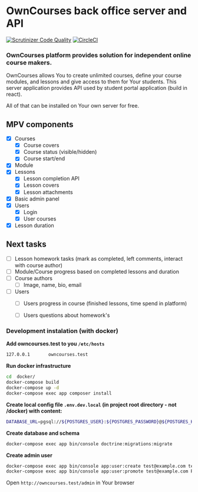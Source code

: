 # OwnCourses back office server and API

[![Scrutinizer Code Quality](https://scrutinizer-ci.com/g/owncourses/courses-server/badges/quality-score.png?b=master)](https://scrutinizer-ci.com/g/owncourses/courses-server/?branch=master)
[![CircleCI](https://circleci.com/gh/owncourses/courses-server/tree/master.svg?style=svg)](https://circleci.com/gh/owncourses/courses-server/tree/master) 

### OwnCourses platform provides solution for independent online course makers.

OwnCourses allows You to create unlimited courses, define your course modules, and lessons and give access to them for Your students.
This server application provides API used by student portal application (build in react).

All of that can be installed on Your own server for free.

## MPV components

- [x] Courses
  - [x] Course covers
  - [x] Course status (visible/hidden)
  - [x] Course start/end
- [x] Module
- [x] Lessons
  - [x] Lesson completion API
  - [x] Lesson covers
  - [x] Lesson attachments
- [x] Basic admin panel
- [x] Users
  - [x] Login
  - [x] User courses

- [x] Lesson duration 

## Next tasks

- [ ] Lesson homework tasks (mark as completed, left comments, interact with course author)
- [ ] Module/Course progress based on completed lessons and duration
- [ ] Course authors
  - [ ] Image, name, bio, email
- [ ] Users
  - [ ] Users progress in course (finished lessons, time spend in platform)
  - [ ] Users questions about homework's


### Development instalation (with docker)

**Add owncourses.test to you `/etc/hosts`**
```bash
127.0.0.1       owncourses.test
```

**Run docker infrastructure**
```bash
cd  docker/
docker-compose build
docker-compose up -d
docker-compose exec app composer install
```

**Create local config file `.env.dev.local` (in project root directory - not /docker) with content:**
```bash
DATABASE_URL=pgsql://${POSTGRES_USER}:${POSTGRES_PASSWORD}@${POSTGRES_HOST}:${POSTGRES_POST}/${POSTGRES_DB}
``` 

**Create database and schema**
```bash
docker-compose exec app bin/console doctrine:migrations:migrate
```

**Create admin user**
```bash
docker-compose exec app bin/console app:user:create test@example.com testPassword Test User
docker-compose exec app bin/console app:user:promote test@example.com ROLE_ADMIN
```

Open `http://owncourses.test/admin` in Your browser
